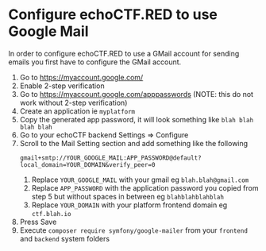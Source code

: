 # Configure echoCTF.RED to use Google Mail
In order to configure echoCTF.RED to use a GMail account for sending emails you first have to configure the GMail account.

1. Go to https://myaccount.google.com/
2. Enable 2-step verification
3. Go to https://myaccount.google.com/apppasswords (NOTE: this do not work without 2-step verification)
4. Create an application ie `myplatform`
5. Copy the generated app password, it will look something like `blah blah blah blah`
6. Go to your echoCTF backend Settings => Configure
7. Scroll to the Mail Setting section and add something like the following
   ```
   gmail+smtp://YOUR_GOOGLE_MAIL:APP_PASSWORD@default?local_domain=YOUR_DOMAIN&verify_peer=0
   ```
   1. Replace `YOUR_GOOGLE_MAIL` with your gmail eg `blah.blah@gmail.com`
   2. Replace `APP_PASSWORD` with the application password you copied from step 5 but without spaces in between eg `blahblahblahblah`
   3. Replace `YOUR_DOMAIN` with your platform frontend domain eg `ctf.blah.io`
8. Press Save
9. Execute `composer require symfony/google-mailer` from your `frontend` and `backend` system folders
